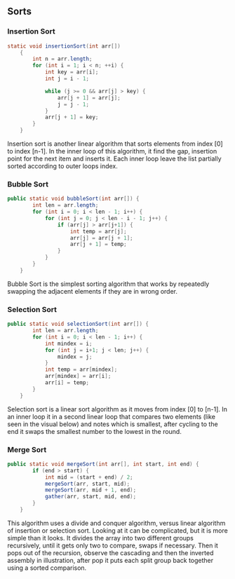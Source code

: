 ## Sorts

### Insertion Sort

```java
static void insertionSort(int arr[])
    {
        int n = arr.length;
        for (int i = 1; i < n; ++i) {
            int key = arr[i];
            int j = i - 1;

            while (j >= 0 && arr[j] > key) {
                arr[j + 1] = arr[j];
                j = j - 1;
            }
            arr[j + 1] = key;
        }
    }
```
Insertion sort is another linear algorithm that sorts elements from index [0] to index [n-1]. In the inner loop of this algorithm, it find the gap, insertion point for the next item and inserts it. Each inner loop leave the list partially sorted according to outer loops index.

### Bubble Sort

```java
public static void bubbleSort(int arr[]) {
        int len = arr.length;
        for (int i = 0; i < len - 1; i++) {
            for (int j = 0; j < len - i - 1; j++) {
                if (arr[j] > arr[j+1]) {
                    int temp = arr[j];
                    arr[j] = arr[j + 1];
                    arr[j + 1] = temp;
                }
            }
        }
    }
```
Bubble Sort is the simplest sorting algorithm that works by repeatedly swapping the adjacent elements if they are in wrong order.

### Selection Sort
```java
public static void selectionSort(int arr[]) {
        int len = arr.length;
        for (int i = 0; i < len - 1; i++) {
            int mindex = i;
            for (int j = i+1; j < len; j++) {
                mindex = j;
            }
            int temp = arr[mindex];
            arr[mindex] = arr[i];
            arr[i] = temp;
        }
    }
```
Selection sort is a linear sort algorithm as it moves from index [0] to [n-1]. In an inner loop it in a second linear loop that compares two elements (like seen in the visual below) and notes which is smallest, after cycling to the end it swaps the smallest number to the lowest in the round.

### Merge Sort
```java
public static void mergeSort(int arr[], int start, int end) {
        if (end > start) {
            int mid = (start + end) / 2;
            mergeSort(arr, start, mid);
            mergeSort(arr, mid + 1, end);
            gather(arr, start, mid, end);
        }
    }
```
This algorithm uses a divide and conquer algorithm, versus linear algorithm of insertion or selection sort. Looking at it can be complicated, but it is more simple than it looks. It divides the array into two different groups recursively, until it gets only two to compare, swaps if necessary. Then it pops out of the recursion, observe the cascading and then the inverted assembly in illustration, after pop it puts each split group back together using a sorted comparison.
